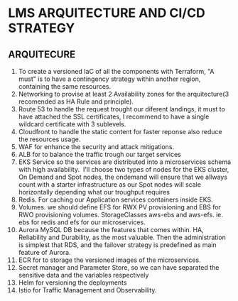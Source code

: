 # LMS ARQUITECTURE AND CI/CD STRATEGY
## ARQUITECURE

1. To create a versioned IaC of all the components with Terraform, "A must" is to have a contingency strategy within another region, containing the same resources.
2. Networking to provise at least 2 Availability zones for the arquitecture(3 recomended as HA Rule and principle). 
3. Route 53 to handle the request trought our diferent landings, it must to have attached the SSL certificates, I recommend to have a single wildcard certificate with 3 sublevels.
4. Cloudfront to handle the static content for faster reponse also reduce the resources usage.
5. WAF for enhance the security and attack mitigations.
6. ALB for to balance the traffic trough our target services
7. EKS Service so the services are distributed into a microservices schema with high availability. 
 I'll choose two types of nodes for the EKS cluster, On Demand and Spot nodes, the ondemand will ensure that we allways count with a starter infrastructure as our Spot nodes will scale horizontally depending what our troughput requires
8. Redis. For caching our Application services containers inside EKS.
9. Volumes. we should define EFS for RWX PV provisioning and EBS for RWO provisioning volumes. StorageClasses aws-ebs and aws-efs. ie. ebs for redis and efs for our microservices.
10. Aurora MySQL DB because the features that comes within. HA, Reliability and Durability, as the most valuable. Then the administration is simplest that RDS, and the failover strategy is predefined as main feature of Aurora.
12. ECR for to storage the versioned images of the microservices.
13. Secret manager and Parameter Store, so we can have separated the sensitive data and the variables respectively
14. Helm for versioning the deployments
15. Istio for Traffic Management and Observability.
